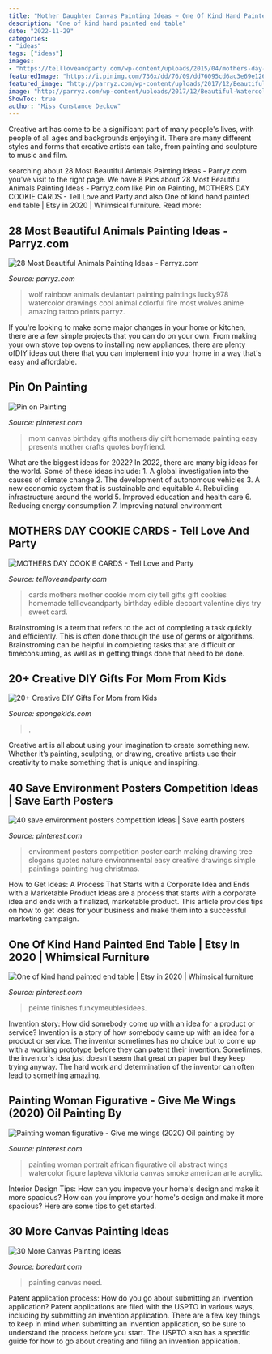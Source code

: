 ```yaml
---
title: "Mother Daughter Canvas Painting Ideas ~ One Of Kind Hand Painted End Table"
description: "One of kind hand painted end table"
date: "2022-11-29"
categories:
- "ideas"
tags: ["ideas"]
images:
- "https://tellloveandparty.com/wp-content/uploads/2015/04/mothers-day-cookies1.jpg"
featuredImage: "https://i.pinimg.com/736x/dd/76/09/dd76095cd6ac3e69e1260fb601e7bc36.jpg"
featured_image: "http://parryz.com/wp-content/uploads/2017/12/Beautiful-Watercolor-Painting-Of-Fox-517x700.jpg"
image: "http://parryz.com/wp-content/uploads/2017/12/Beautiful-Watercolor-Painting-Of-Fox-517x700.jpg"
ShowToc: true
author: "Miss Constance Deckow"
---
```



Creative art has come to be a significant part of many people's lives, with people of all ages and backgrounds enjoying it. There are many different styles and forms that creative artists can take, from painting and sculpture to music and film.

	

		
searching about 28 Most Beautiful Animals Painting Ideas - Parryz.com you've visit to the right page. We have 8 Pics about 28 Most Beautiful Animals Painting Ideas - Parryz.com like Pin on Painting, MOTHERS DAY COOKIE CARDS - Tell Love and Party and also One of kind hand painted end table | Etsy in 2020 | Whimsical furniture. Read more:
		
    
## 28 Most Beautiful Animals Painting Ideas - Parryz.com

<img loading=lazy src="http://parryz.com/wp-content/uploads/2017/12/Beautiful-Watercolor-Painting-Of-Fox-517x700.jpg" onerror="this.onerror=null;this.src='https://tse2.mm.bing.net/th?id=OIP.qJtX8vBpMjInyb3HRXCX4gHaKB&amp;pid=15.1';" alt="28 Most Beautiful Animals Painting Ideas - Parryz.com">

_Source: parryz.com_

>wolf rainbow animals deviantart painting paintings lucky978 watercolor drawings cool animal colorful fire most wolves anime amazing tattoo prints parryz. 

	

If you're looking to make some major changes in your home or kitchen, there are a few simple projects that you can do on your own. From making your own stove top ovens to installing new appliances, there are plenty ofDIY ideas out there that you can implement into your home in a way that's easy and affordable.

    
## Pin On Painting

<img loading=lazy src="https://i.pinimg.com/736x/b6/ec/57/b6ec573c37252e66f0215d4d8b1dcbc5--mom-canvas-ideas-mom-canvas-quotes.jpg" onerror="this.onerror=null;this.src='https://tse4.mm.bing.net/th?id=OIP.xEXKmxhzJ2PULmIj6WaS8gHaNL&amp;pid=15.1';" alt="Pin on Painting">

_Source: pinterest.com_

>mom canvas birthday gifts mothers diy gift homemade painting easy presents mother crafts quotes boyfriend. 

	

What are the biggest ideas for 2022?
In 2022, there are many big ideas for the world. Some of these ideas include: 1. A global investigation into the causes of climate change 2. The development of autonomous vehicles 3. A new economic system that is sustainable and equitable 4. Rebuilding infrastructure around the world 5. Improved education and health care 6. Reducing energy consumption 7. Improving natural environment 
    
## MOTHERS DAY COOKIE CARDS - Tell Love And Party

<img loading=lazy src="https://tellloveandparty.com/wp-content/uploads/2015/04/mothers-day-cookies1.jpg" onerror="this.onerror=null;this.src='https://tse3.mm.bing.net/th?id=OIP.zKXveI_EESrMlTK1xi08BQHaLH&amp;pid=15.1';" alt="MOTHERS DAY COOKIE CARDS - Tell Love and Party">

_Source: tellloveandparty.com_

>cards mothers mother cookie mom diy tell gifts gift cookies homemade tellloveandparty birthday edible decoart valentine diys try sweet card. 

	

Brainstroming is a term that refers to the act of completing a task quickly and efficiently. This is often done through the use of germs or algorithms. Brainstroming can be helpful in completing tasks that are difficult or timeconsuming, as well as in getting things done that need to be done.

    
## 20+ Creative DIY Gifts For Mom From Kids

<img loading=lazy src="https://spongekids.com/wp-content/uploads/2016/04/gifts-for-mom-from-kids/3-diy-gifts-for-mom-from-kids.jpg" onerror="this.onerror=null;this.src='https://tse1.mm.bing.net/th?id=OIP.cbGdO8zN46g98eCJDltriAHaQG&amp;pid=15.1';" alt="20+ Creative DIY Gifts For Mom from Kids">

_Source: spongekids.com_

>. 

	

Creative art is all about using your imagination to create something new. Whether it’s painting, sculpting, or drawing, creative artists use their creativity to make something that is unique and inspiring.

    
## 40 Save Environment Posters Competition Ideas | Save Earth Posters

<img loading=lazy src="https://i.pinimg.com/736x/c7/50/8a/c7508a6070d21c37a90de7c23c0b4dea.jpg" onerror="this.onerror=null;this.src='https://tse2.mm.bing.net/th?id=OIP.7y6FSmqkP7zky0vgSGVJlQHaLh&amp;pid=15.1';" alt="40 save environment posters competition Ideas | Save earth posters">

_Source: pinterest.com_

>environment posters competition poster earth making drawing tree slogans quotes nature environmental easy creative drawings simple paintings painting hug christmas. 

	

How to Get Ideas: A Process That Starts with a Corporate Idea and Ends with a Marketable Product
Ideas are a process that starts with a corporate idea and ends with a finalized, marketable product. This article provides tips on how to get ideas for your business and make them into a successful marketing campaign.

    
## One Of Kind Hand Painted End Table | Etsy In 2020 | Whimsical Furniture

<img loading=lazy src="https://i.pinimg.com/736x/dd/76/09/dd76095cd6ac3e69e1260fb601e7bc36.jpg" onerror="this.onerror=null;this.src='https://tse1.mm.bing.net/th?id=OIP.KWKE3ebcUaBdex6KM6TuowHaJ3&amp;pid=15.1';" alt="One of kind hand painted end table | Etsy in 2020 | Whimsical furniture">

_Source: pinterest.com_

>peinte finishes funkymeublesidees. 

	

Invention story: How did somebody come up with an idea for a product or service?
Invention is a story of how somebody came up with an idea for a product or service. The inventor sometimes has no choice but to come up with a working prototype before they can patent their invention. Sometimes, the inventor's idea just doesn't seem that great on paper but they keep trying anyway. The hard work and determination of the inventor can often lead to something amazing.

    
## Painting Woman Figurative - Give Me Wings (2020) Oil Painting By

<img loading=lazy src="https://i.pinimg.com/736x/93/00/87/930087c865de90f631d423867d929e3f.jpg" onerror="this.onerror=null;this.src='https://tse2.mm.bing.net/th?id=OIP.FBAMkI2sU6R7MgXaYx2aXgHaMA&amp;pid=15.1';" alt="Painting woman figurative - Give me wings (2020) Oil painting by">

_Source: pinterest.com_

>painting woman portrait african figurative oil abstract wings watercolor figure lapteva viktoria canvas smoke american arte acrylic. 

	

Interior Design Tips: How can you improve your home's design and make it more spacious?
How can you improve your home's design and make it more spacious? Here are some tips to get started.

    
## 30 More Canvas Painting Ideas

<img loading=lazy src="https://www.boredart.com/wp-content/uploads/2015/10/More-Canvas-Painting-Ideas-23.jpg" onerror="this.onerror=null;this.src='https://tse3.mm.bing.net/th?id=OIP.Xyv8o4o77_OQW6zWAJ8i3QHaJ4&amp;pid=15.1';" alt="30 More Canvas Painting Ideas">

_Source: boredart.com_

>painting canvas need. 

	

Patent application process: How do you go about submitting an invention application?
Patent applications are filed with the USPTO in various ways, including by submitting an invention application. There are a few key things to keep in mind when submitting an invention application, so be sure to understand the process before you start. The USPTO also has a specific guide for how to go about creating and filing an invention application.

